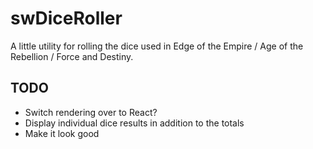 # swDiceRoller
A little utility for rolling the dice used in Edge of the Empire / Age of the Rebellion / Force and Destiny.

## TODO
- Switch rendering over to React?
- Display individual dice results in addition to the totals
- Make it look good
